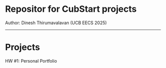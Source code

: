 # Repositor for CubStart projects
Author: Dinesh Thirumavalavan (UCB EECS 2025)

<hr>

# Projects

HW #1: Personal Portfolio
